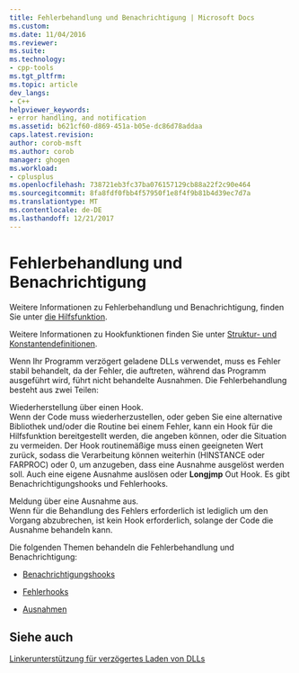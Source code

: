 ```yaml
---
title: Fehlerbehandlung und Benachrichtigung | Microsoft Docs
ms.custom: 
ms.date: 11/04/2016
ms.reviewer: 
ms.suite: 
ms.technology:
- cpp-tools
ms.tgt_pltfrm: 
ms.topic: article
dev_langs:
- C++
helpviewer_keywords:
- error handling, and notification
ms.assetid: b621cf60-d869-451a-b05e-dc86d78addaa
caps.latest.revision: 
author: corob-msft
ms.author: corob
manager: ghogen
ms.workload:
- cplusplus
ms.openlocfilehash: 738721eb3fc37ba076157129cb88a22f2c90e464
ms.sourcegitcommit: 8fa8fdf0fbb4f57950f1e8f4f9b81b4d39ec7d7a
ms.translationtype: MT
ms.contentlocale: de-DE
ms.lasthandoff: 12/21/2017
---
```

# <a name="error-handling-and-notification"></a>Fehlerbehandlung und Benachrichtigung
Weitere Informationen zu Fehlerbehandlung und Benachrichtigung, finden Sie unter [die Hilfsfunktion](understanding-the-helper-function.md).  
  
 Weitere Informationen zu Hookfunktionen finden Sie unter [Struktur- und Konstantendefinitionen](../../build/reference/structure-and-constant-definitions.md).  
  
 Wenn Ihr Programm verzögert geladene DLLs verwendet, muss es Fehler stabil behandelt, da der Fehler, die auftreten, während das Programm ausgeführt wird, führt nicht behandelte Ausnahmen. Die Fehlerbehandlung besteht aus zwei Teilen:  
  
 Wiederherstellung über einen Hook.  
 Wenn der Code muss wiederherzustellen, oder geben Sie eine alternative Bibliothek und/oder die Routine bei einem Fehler, kann ein Hook für die Hilfsfunktion bereitgestellt werden, die angeben können, oder die Situation zu vermeiden. Der Hook routinemäßige muss einen geeigneten Wert zurück, sodass die Verarbeitung können weiterhin (HINSTANCE oder FARPROC) oder 0, um anzugeben, dass eine Ausnahme ausgelöst werden soll. Auch eine eigene Ausnahme auslösen oder **Longjmp** Out Hook. Es gibt Benachrichtigungshooks und Fehlerhooks.  
  
 Meldung über eine Ausnahme aus.  
 Wenn für die Behandlung des Fehlers erforderlich ist lediglich um den Vorgang abzubrechen, ist kein Hook erforderlich, solange der Code die Ausnahme behandeln kann.  
  
 Die folgenden Themen behandeln die Fehlerbehandlung und Benachrichtigung:  
  
-   [Benachrichtigungshooks](../../build/reference/notification-hooks.md)  
  
-   [Fehlerhooks](../../build/reference/failure-hooks.md)  
  
-   [Ausnahmen](../../build/reference/exceptions-c-cpp.md)  
  
## <a name="see-also"></a>Siehe auch  
 [Linkerunterstützung für verzögertes Laden von DLLs](../../build/reference/linker-support-for-delay-loaded-dlls.md)